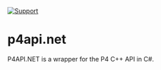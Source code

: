 [![Support](https://img.shields.io/badge/Support-Official-green.svg)](mailto:support@perforce.com)

# p4api.net
P4API.NET is a wrapper for the P4 C++ API in C#.
